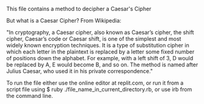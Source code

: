 This file contains a method to decipher a Caesar's Cipher

But what is a Caesar Cipher?
From Wikipedia:

"In cryptography, a Caesar cipher, also known as Caesar’s cipher, the shift cipher, Caesar’s code or Caesar shift, is one of the simplest and most widely known encryption techniques. It is a type of substitution cipher in which each letter in the plaintext is replaced by a letter some fixed number of positions down the alphabet. For example, with a left shift of 3, D would be replaced by A, E would become B, and so on. The method is named after Julius Caesar, who used it in his private correspondence."

To run the file either use the online editor at replit.com, or run it from a script file using $ ruby ./file_name_in_current_directory.rb, or use irb from the command line.
